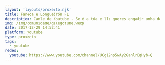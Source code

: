 ```yaml
---
layout: 'layouts/proxecto.njk'
title: Faneca e Longueirón FL
description: Canle de Youtube - Se é a túa e lle queres engadir unha descripción e etiquetas, ponte en contacto con nós.
img: /img/comunidade/galegotube.webp
date: 2017-12-29 14:52:41
platform: youtube
type: proxecto
tags:
  - youtube
redes:
  youtube: https://www.youtube.com/channel/UCg12np5wAy2GanlrEqHyb-Q
---
```


